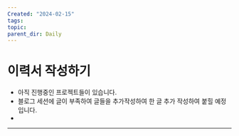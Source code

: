 ```yaml
---
Created: "2024-02-15"
tags: 
topic: 
parent_dir: Daily
---
```

# 이력서 작성하기
- 아직 진행중인 프로젝트들이 있습니다.
- 블로그 세션에 글이 부족하여 글들을 추가작성하여 한 글 추가 작성하여 붙힐 예정입니다.
- 

---  

